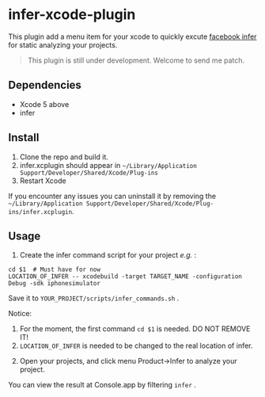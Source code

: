 infer-xcode-plugin
===

This plugin add a menu item for your xcode to quickly excute [facebook infer](http://fbinfer.com) for static analyzing your projects.

> This plugin is still under development. Welcome to send me patch.

## Dependencies

* Xcode 5 above
* infer

## Install

1. Clone the repo and build it.
2. infer.xcplugin should appear in `~/Library/Application Support/Developer/Shared/Xcode/Plug-ins`
3. Restart Xcode

If you encounter any issues you can uninstall it by removing the `~/Library/Application Support/Developer/Shared/Xcode/Plug-ins/infer.xcplugin`.

## Usage

1) Create the infer command script for your project *e.g.* :

``` plain
cd $1  # Must have for now
LOCATION_OF_INFER -- xcodebuild -target TARGET_NAME -configuration Debug -sdk iphonesimulator  
```

Save it to `YOUR_PROJECT/scripts/infer_commands.sh` .

Notice:

1. For the moment, the first command `cd $1` is needed. DO NOT REMOVE IT!
2. `LOCATION_OF_INFER` is needed to be changed to the real location of infer.

2) Open your projects, and click menu Product->Infer to analyze your project.

You can view the result at Console.app by filtering `infer` . 